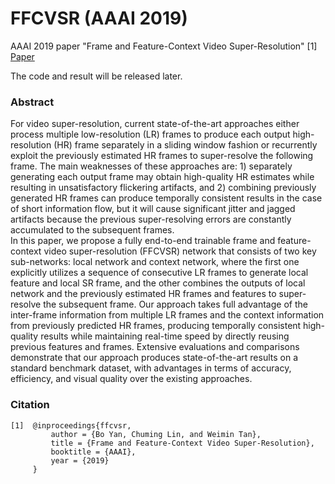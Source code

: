 # FFCVSR (AAAI 2019)
AAAI 2019 paper "Frame and Feature-Context Video Super-Resolution" [1]  
[Paper](FFCVSR.pdf)  
  
The code and result will be released later.
### Abstract
For video super-resolution, current state-of-the-art approaches either process multiple low-resolution (LR) frames to produce each output high-resolution (HR) frame separately in a sliding window fashion or recurrently exploit the previously estimated HR frames to super-resolve the following frame. The main weaknesses of these approaches are: 1) separately generating each output frame may obtain high-quality HR estimates while resulting in unsatisfactory flickering artifacts, and 2) combining previously generated HR frames can produce temporally consistent results in the case of short information flow, but it will cause significant jitter and jagged artifacts because the previous super-resolving errors are constantly accumulated to the subsequent frames.   
In this paper, we propose a fully end-to-end trainable frame and feature-context video super-resolution (FFCVSR) network that consists of two key sub-networks: local network and context network, where the first one explicitly utilizes a sequence of consecutive LR frames to generate local feature and local SR frame, and the other combines the outputs of local network and the previously estimated HR frames and features to super-resolve the subsequent frame. Our approach takes full advantage of the inter-frame information from multiple LR frames and the context information from previously predicted HR frames, producing temporally consistent high-quality results while maintaining real-time speed by directly reusing previous features and frames. Extensive evaluations and comparisons demonstrate that our approach produces state-of-the-art results on a standard benchmark dataset, with advantages in terms of accuracy, efficiency, and visual quality over the existing approaches.
### Citation
```
[1]  @inproceedings{ffcvsr,
         author = {Bo Yan, Chuming Lin, and Weimin Tan},
         title = {Frame and Feature-Context Video Super-Resolution},
         booktitle = {AAAI},
         year = {2019}
     }
```
